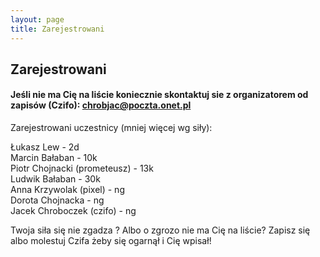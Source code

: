 ```yaml
---
layout: page
title: Zarejestrowani
---
```


## Zarejestrowani



#### Jeśli nie ma Cię na liście koniecznie skontaktuj sie z organizatorem od zapisów (Czifo): chrobjac@poczta.onet.pl

Zarejestrowani uczestnicy (mniej więcej wg siły):

Łukasz Lew - 2d <br>
Marcin Bałaban - 10k <br>
Piotr Chojnacki (prometeusz) - 13k <br>
Ludwik Bałaban - 30k <br>
Anna Krzywolak (pixel) - ng <br>
Dorota Chojnacka - ng <br>
Jacek Chroboczek (czifo) - ng <br>


Twoja siła się nie zgadza ? 
Albo o zgrozo nie ma Cię na liście? Zapisz się albo molestuj Czifa żeby się ogarnął i Cię wpisał!
